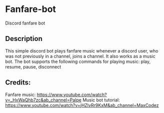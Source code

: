# Fanfare-bot
Discord fanfare bot

Description
------
This simple discord bot plays fanfare music whenever a discord user, who was not previously in a channel, joins a channel.
It also works as a music bot. The bot supports the following commands for playing music: play, resume, pause, disconnect

Credits:
------
Fanfare music: https://www.youtube.com/watch?v=_HxWaQhb7zc&ab_channel=Palpe
Music bot tutorial: https://www.youtube.com/watch?v=jHZlvRr9KxM&ab_channel=MaxCodez
